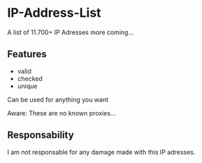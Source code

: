 # IP-Address-List
A list of 11.700+ IP Adresses 
more coming...

## Features
- valid
- checked
- unique

Can be used for anything you want

Aware: These are no known proxies...


## Responsability
I am not responsable for any damage made with this IP adresses.
